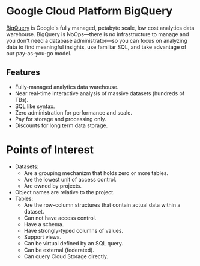 # Google Cloud Platform BigQuery

[BigQuery](https://cloud.google.com/bigquery/what-is-bigquery) is Google's fully managed, petabyte scale, low cost analytics data warehouse. BigQuery is NoOps—there is no infrastructure to manage and you don't need a database administrator—so you can focus on analyzing data to find meaningful insights, use familiar SQL, and take advantage of our pay-as-you-go model.

## Features

* Fully-managed analytics data warehouse.
* Near real-time interactive analysis of massive datasets (hundreds of TBs).
* SQL like syntax.
* Zero administration for performance and scale.
* Pay for storage and processing only.
* Discounts for long term data storage.

# Points of Interest

* Datasets:
  * Are a grouping mechanizm that holds zero or more tables.
  * Are the lowest unit of access control.
  * Are owned by projects.
* Object names are relative to the project.
* Tables:
  * Are the row-column structures that contain actual data within a dataset.
  * Can not have access control.
  * Have a schema.
  * Have strongly-typed columns of values.
  * Support views.
  * Can be virtual defined by an SQL query.
  * Can be external (federated).
  * Can query Cloud Storage directly.
